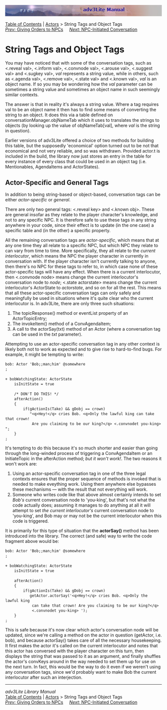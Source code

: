 ![](topbar.jpg)

[Table of Contents](toc.htm) \| [Actors](actor.htm) \> String Tags and
Object Tags  
[*Prev:* Giving Orders to NPCs](orders.htm)     [*Next:* NPC-Initiated
Conversation](initiate.htm)    

# String Tags and Object Tags

You may have noticed that with some of the conversation tags, such as
\<.reveal val\>, \<.inform val\>, \<.convnode val\>, \<.arouse val\>,
\<.suggest val\> and \<.sugkey val\>, *val* represents a string value,
while in others, such as \<.agenda val\>, \<.remove val\>, \<.state
val\> and \<.known val\>, *val* is an object name. If so you may be
wondering how the *val* parameter can be sometimes a string value and
sometimes an object name in such seemingly similar contexts.

The answer is that in reality it's always a string value. Where a tag
requires val to be an object name it then has to find some means of
converting the string to an object. It does this via a table defined on
conversationManager.objNameTab which it uses to translates the strings
to objects (by looking up the value of objNameTab\[val\], where *val* is
the string in question).

Earlier versions of adv3Lite offered a choice of two methods for
building this table, but the supposedly 'economical' option turned out
to be not that economical and not very reliable, and so was withdrawn.
Provided actor.t is included in the build, the library now just stores
an entry in the table for every instance of every class that could be
used in an object tag (i.e. Mentionables, AgendaItems and ActorStates).

## Actor-Specific and General Tags

In addition to being string-based or object-based, conversation tags can
be either *actor-specific* or *general*.

There are only two general tags: \<.reveal key\> and \<.known obj\>.
These are general insofar as they relate to the player character's
knowledge, and not to any specific NPC. It is therefore safe to use
these tags in any string anywhere in your code, since their effect is to
update (in the one case) a specific table and (in the other) a specific
property.

All the remaining conversation tags are *actor-specific*, which means
that at any one time they all relate to a specific NPC, but which NPC
they relate to can vary from time to time. More specifically, they all
relate to the *current interlocutor*, which means the NPC the player
character in currently in conversation with. If the player character
isn't currently talking to anyone, then there's no NPC for these tags to
refer to, in which case none of these actor-specific tags will have any
effect. When there is a current interlocutor, then \<.convnode node\>
means change the current interlocutor's conversation node to *node*;
\<.state actorstate\> means change the current interlocutor's ActorState
to *actorstate*, and so on for all the rest. This means that all these
actor-specific conversation tags can only safely and meaningfully be
used in situations where it's quite clear who the current interlocutor
is. In adv3Lite, there are only three such situations:

1.  The topicResponse() method or eventList property of an
    ActorTopicEntry;
2.  The invokeItem() method of a ConvAgendaItem;
3.  A call to the actorSay(txt) method of an Actor (where a conversation
    tag can be used in the *txt* parameter).

Attempting to use an actor-specific conversation tag in any other
context is likely both not to work as expected and to give rise to
hard-to-find bugs. For example, it might be tempting to write:

    bob: Actor 'Bob;;man;him' @somewhere
    ;

    + bobWatchingState: ActorState
        isInitState = true
        
        /* DON'T DO THIS! */
        afterAction()
        {
            if(gActionIs(Take) && gDobj == crown)
               "<q>Hey!</q> cries Bob. <q>Only the lawful king can take that crown!
                Are you claiming to be our king?</q> <.convnodet you-king> ";  
        }
    ;

It's tempting to do this because it's so much shorter and easier than
going through the long-winded process of triggering a ConvAgendaItem or
an InitiateTopic in the afterAction method; *but it won't work!*. The
two reasons it won't work are:

1.  Using an actor-specific conversation tag in one of the three legal
    contexts ensures that the proper sequence of methods is invoked that
    is needed to make eveything work. Using them anywhere else bypasses
    these mechanisms — with the result that not everything will work.
2.  Someone who writes code like that above almost certainly intends to
    set *Bob's* current conversation node to 'you-king', but that's not
    what the code actually does; assuming it manages to do anything at
    all it will attempt to set *the current interlocutor's* current
    conversation node to 'you-king', and Bob may or may not be the
    current interlocutor when this code is triggered.

It is primarily for this type of situation that the **actorSay()**
method has been introduced into the library. The correct (and safe) way
to write the code fragment above would be:

    bob: Actor 'Bob;;man;him' @somewhere
    ;

    + bobWatchingState: ActorState
        isInitState = true
        
        afterAction()
        {
            if(gActionIs(Take) && gDobj == crown)
               getActor.actorSay('<q>Hey!</q> cries Bob. <q>Only the lawful king
                can take that crown! Are you claiming to be our king?</q> 
                <.convnodet you-king> ');  
        }
    ;

This is safe because it's now clear which actor's conversation node will
be updated, since we're calling a method on the actor in question
(getActor, i.e. bob), and because actorSay() takes care of all the
necessary housekeeping. It first makes the actor it's called on the
current interlocutor and notes that this actor has conversed with the
player character on this turn, then displays the string that was passed
to it as an argument, and finally shuffles the actor's convKeys around
in the way needed to set them up for use on the next turn. In fact, this
would be the way to do it even if we weren't using any conversation
tags, since we'd probably want to make Bob the current interlocutor
after such an interjection.

------------------------------------------------------------------------

*adv3Lite Library Manual*  
[Table of Contents](toc.htm) \| [Actors](actor.htm) \> String Tags and
Object Tags  
[*Prev:* Giving Orders to NPCs](orders.htm)     [*Next:* NPC-Initiated
Conversation](initiate.htm)    
